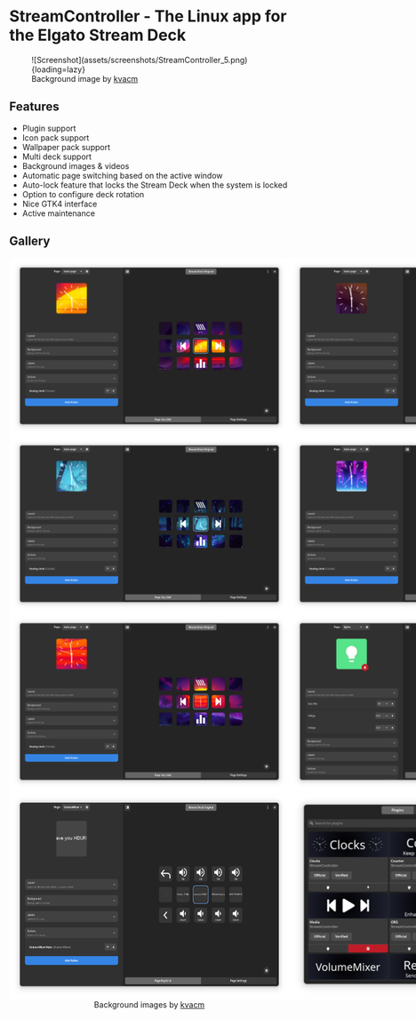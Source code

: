 # StreamController - The Linux app for the Elgato Stream Deck

<figure markdown="span">
  ![Screenshot](assets/screenshots/StreamController_5.png){loading=lazy}
  <figcaption>Background image by <a href="https://www.artstation.com/kvacm">kvacm</a></figcaption>
</figure>

## Features
- Plugin support
- Icon pack support
- Wallpaper pack support
- Multi deck support
- Background images & videos
- Automatic page switching based on the active window
- Auto-lock feature that locks the Stream Deck when the system is locked
- Option to configure deck rotation
- Nice GTK4 interface
- Active maintenance

## Gallery

<div style="display: flex;">
  <img src="assets/screenshots/StreamController_1.png" loading="lazy">
  <img src="assets/screenshots/StreamController_6.png" loading="lazy">
</div>
<div style="display: flex;">
  <img src="assets/screenshots/StreamController_3.png" loading="lazy">
  <img src="assets/screenshots/StreamController_4.png" loading="lazy">
</div>
<div style="display: flex;">
  <img src="assets/screenshots/StreamController_5.png" loading="lazy">
  <img src="assets/screenshots/StreamController_8.png" loading="lazy">
</div>
<div style="display: flex;">
  <img src="assets/screenshots/StreamController_2.png" loading="lazy">
  <img src="assets/screenshots/StreamController_7.png" loading="lazy">
</div>
<div style="text-align: center;">
  Background images by <a href="https://www.artstation.com/kvacm">kvacm</a>
</div>